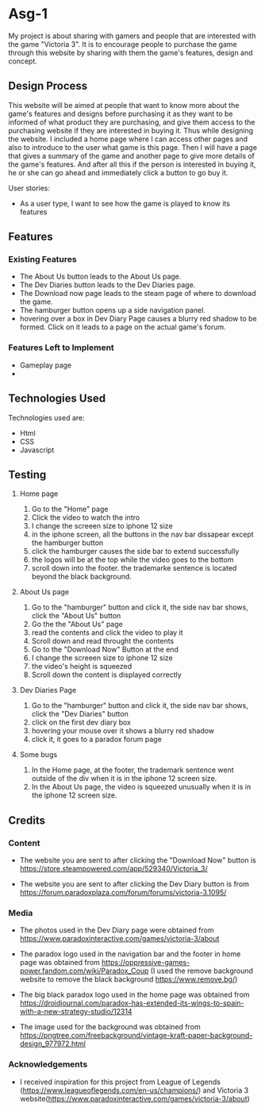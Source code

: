 # Asg-1

My project is about sharing with gamers and people that are interested with the game "Victoria 3".
It is to encourage people to purchase the game through this website by sharing with them the game's features, design and concept.

## Design Process

This website will be aimed at people that want to know more about the game's features and designs before purchasing it as they want to be informed of what product they are purchasing, and give them access to the purchasing website if they are interested in buying it. Thus while designing the website. I included a home page where I can access other pages and also to introduce to the user what game is this page. Then I will have a page that gives a summary of the game and another page to give more details of the game's features. And after all this if the person is interested in buying it, he or she can go ahead and immediately click a button to go buy it.

User stories:
- As a user type, I want to see how the game is played to know its features

## Features

### Existing Features
- The About Us button leads to the About Us page.
- The Dev Diaries button leads to the Dev Diaries page.
- The Download now page leads to the steam page of where to download the game.
- The hamburger button opens up a side navigation panel.
- hovering over a box in Dev Diary Page causes a blurry red shadow to be formed. Click on it leads to a page on the actual game's forum.

### Features Left to Implement
- Gameplay page
-

## Technologies Used
Technologies used are:
- Html
- CSS
- Javascript

## Testing
1. Home page
    1. Go to the "Home" page
    2. Click the video to watch the intro
    3. I change the screeen size to iphone 12 size
    4. in the iphone screen, all the buttons in the nav bar dissapear except the hamburger button
    5. click the hamburger causes the side bar to extend successfully
    6. the logos will be at the top while the video goes to the bottom
    7. scroll down into the footer. the trademarke sentence is located beyond the black background.

2. About Us page
    1. Go to the "hamburger" button and click it, the side nav bar shows, click the "About Us" button
    2. Go the the "About Us" page
    3. read the contents and click the video to play it
    4. Scroll down and read throught the contents
    5. Go to the "Download Now" Button at the end
    6. I change the screeen size to iphone 12 size
    7. the video's height is squeezed
    8. Scroll down the content is displayed correctly

3. Dev Diaries Page
    1. Go to the "hamburger" button and click it, the side nav bar shows, click the "Dev Diaries" button 
    2. click on the first dev diary box
    3. hovering your mouse over it shows a blurry red shadow
    4. click it, it goes to a paradox forum page

4. Some bugs
    1. In the Home page, at the footer, the trademark sentence went outside of the div when it is in the iphone 12 screen size.
    2. In the About Us page, the video is squeezed unusually when it is in the iphone 12 screen size.
## Credits

### Content
- The website you are sent to after clicking the "Download Now" button is https://store.steampowered.com/app/529340/Victoria_3/

- The website you are sent to after clicking the Dev Diary button is from https://forum.paradoxplaza.com/forum/forums/victoria-3.1095/

### Media
- The photos used in the Dev Diary page were obtained from https://www.paradoxinteractive.com/games/victoria-3/about

- The paradox logo used in the navigation bar and the footer in home page was obtained from https://oppressive-games-power.fandom.com/wiki/Paradox_Coup (I used the remove background website to remove the black background https://www.remove.bg/)

- The big black paradox logo used in the home page was obtained from https://droidjournal.com/paradox-has-extended-its-wings-to-spain-with-a-new-strategy-studio/12314 

- The image used for the background was obtained from https://pngtree.com/freebackground/vintage-kraft-paper-background-design_977972.html
### Acknowledgements
- I received inspiration for this project from League of Legends (https://www.leagueoflegends.com/en-us/champions/) and Victoria 3 website(https://www.paradoxinteractive.com/games/victoria-3/about)